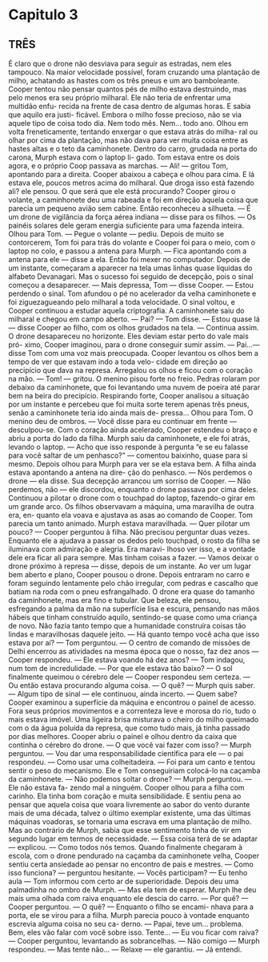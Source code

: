 # Capitulo 3

## TRÊS    

É claro que o drone não desviava para seguir as estradas, nem eles tampouco. Na  maior velocidade possível, foram cruzando uma plantação de milho, achatando as  hastes com os três pneus e um aro bamboleante.  Cooper tentou não pensar quantos pés de milho estava destruindo, mas pelo  menos era seu próprio milharal. Ele não teria de enfrentar uma multidão enfu-  recida na frente de casa dentro de algumas horas. E sabia que aquilo era justi-  ficável. Embora o milho fosse precioso, não se via aquele tipo de coisa todo dia.  Nem todo mês.  Nem... todo ano.  Olhou em volta freneticamente, tentando enxergar o que estava atrás do milha-  ral ou olhar por cima da plantação, mas não dava para ver muita coisa entre as  hastes altas e o teto da caminhonete.  Dentro do carro, grudada na porta do carona, Murph estava com o laptop li-  gado. Tom estava entre os dois agora, e o próprio Coop passava as marchas.  — Ali! — gritou Tom, apontando para a direita. Cooper abaixou a cabeça e  olhou para cima. 
E lá estava ele, poucos metros acima do milharal.  Que droga isso está fazendo ali? ele pensou. O que será que ele está procurando?  Cooper girou o volante, a caminhonete deu uma rabeada e foi em direção àquela  coisa que parecia um pequeno avião sem cabine.  Então reconheceu a silhueta.  — É um drone de vigilância da força aérea indiana — disse para os filhos. —  Os painéis solares dele geram energia suficiente para uma fazenda inteira.  Olhou para Tom.  — Pegue o volante — pediu.  Depois de muito se contorcerem, Tom foi para trás do volante e Cooper foi  para o meio, com o laptop no colo, e passou a antena para Murph.  — Fica apontando com a antena para ele — disse a ela. Então foi mexer no  computador. Depois de um instante, começaram a aparecer na tela umas linhas  quase líquidas do alfabeto Devanagari. Mas o sucesso foi seguido de decepção,  pois o sinal começou a desaparecer.  — Mais depressa, Tom — disse Cooper. — Estou perdendo o sinal.  Tom afundou o pé no acelerador da velha caminhonete e foi ziguezagueando pelo milharal a toda velocidade. O sinal voltou, e Cooper continuou a estudar  aquela criptografia. A caminhonete saiu do milharal e chegou em campo aberto.  — Pai? — Tom disse.  — Estou quase lá — disse Cooper ao filho, com os olhos grudados na tela. —  Continua assim.  O drone desapareceu no horizonte. Eles deviam estar perto do vale mais pró-  ximo, Cooper imaginou, para o drone conseguir sumir assim.  — Pai...— disse Tom com uma voz mais preocupada.  Cooper levantou os olhos bem a tempo de ver que estavam indo a toda velo-  cidade em direção ao precipício que dava na represa. Arregalou os olhos e ficou  com o coração na mão.  — Tom! — gritou.  O menino pisou forte no freio. Pedras rolaram por debaixo da caminhonete,  que foi levantando uma nuvem de poeira até parar bem na beira do precipício.  Respirando forte, Cooper analisou a situação por um instante e percebeu que foi  muita sorte terem apenas três pneus, senão a caminhonete teria ido ainda mais de-  pressa... 
Olhou para Tom.  O menino deu de ombros.  — Você disse para eu continuar em frente — desculpou-se.  Com o coração ainda acelerado, Cooper estendeu o braço e abriu a porta do  lado da filha. Murph saiu da caminhonete, e ele foi atrás, levando o laptop.  — Acho que isso responde à pergunta “e se eu falasse para você saltar de um  penhasco?” — comentou baixinho, quase para si mesmo. Depois olhou para  Murph para ver se ela estava bem. A filha ainda estava apontando a antena na dire-  ção do penhasco.  — Nós perdemos o drone — ela disse.  Sua decepção arrancou um sorriso de Cooper.  — Não perdemos, não — ele discordou, enquanto o drone passava por cima  deles. Continuou a pilotar o drone com o touchpad do laptop, fazendo-o girar em  um grande arco. Os filhos observavam a máquina, uma maravilha de outra era, en-  quanto ela voava e ajustava as asas ao comando de Cooper. Tom parecia um tanto  animado. Murph estava maravilhada.  — Quer pilotar um pouco? — Cooper perguntou à filha.  Não precisou perguntar duas vezes. Enquanto ele a ajudava a passar os dedos  pelo touchpad, o rosto da filha se iluminava com admiração e alegria. Era maravi-  lhoso ver isso, e a vontade dele era ficar ali para sempre.  Mas tinham coisas a fazer.  — Vamos deixar o drone próximo à represa — disse, depois de um instante.  Ao ver um lugar bem aberto e plano, Cooper pousou o drone. Depois entraram  no carro e foram seguindo lentamente pelo chão irregular, com pedras e cascalho  que batiam na roda com o pneu esfrangalhado.  O drone era quase do tamanho da caminhonete, mas era fino e tubular.  Que beleza, ele pensou, esfregando a palma da mão na superfície lisa e escura,  pensando nas mãos hábeis que tinham construído aquilo, sentindo-se quase como  uma criança de novo. Não fazia tanto tempo que a humanidade construíra coisas  tão lindas e maravilhosas daquele jeito.  — Há quanto tempo você acha que isso estava por aí? — Tom perguntou.  — O centro de comando de missões de Delhi encerrou as atividades na  mesma época que o nosso, faz dez anos — Cooper respondeu.  — Ele estava voando há dez anos? — Tom indagou, num tom de 
incredulidade. — Por que ele estava tão baixo?  — O sol finalmente queimou o cérebro dele — Cooper respondeu sem certeza.  — Ou então estava procurando alguma coisa.  — O quê? — Murph quis saber.  — Algum tipo de sinal — ele continuou, ainda incerto. — Quem sabe?  Cooper examinou a superfície da máquina e encontrou o painel de acesso. Fora  seus próprios movimentos e a correnteza leve e morosa do rio, tudo o mais estava  imóvel. Uma ligeira brisa misturava o cheiro do milho queimado com o da água  poluída da represa, que como tudo mais, já tinha passado por dias melhores.  Cooper abriu o painel e olhou dentro da caixa que continha o cérebro do drone.  — O que você vai fazer com isso? — Murph perguntou.  — Vou dar uma responsabilidade científica para ele — o pai respondeu. —  Como usar uma colheitadeira. — Foi para um canto e tentou sentir o peso do  mecanismo. Ele e Tom conseguiriam colocá-lo na caçamba da caminhonete.  — Não podemos soltar o drone? — Murph perguntou. — Ele não estava fa-  zendo mal a ninguém.  Cooper olhou para a filha com carinho. Ela tinha bom coração e muita sensibilidade. E sentiu pena ao pensar que aquela coisa que voara livremente ao  sabor do vento durante mais de uma década, talvez o último exemplar existente,  uma das últimas máquinas voadoras, se tornaria uma escrava em uma plantação  de milho. Mas ao contrário de Murph, sabia que esse sentimento tinha de vir em  segundo lugar em termos de necessidade.  — Essa coisa terá de se adaptar — explicou. — Como todos nós temos.    Quando finalmente chegaram à escola, com o drone pendurado na caçamba da  caminhonete velha, Cooper sentiu certa ansiedade ao pensar no encontro de pais e  mestres.  — Como isso funciona? — perguntou hesitante. — Vocês participam?  — Eu tenho aula — Tom informou com certo ar de superioridade. Depois deu  uma palmadinha no ombro de Murph. — Mas ela tem de esperar.  Murph lhe deu mais uma olhada com raiva enquanto ele descia do carro.  — Por quê? — Cooper perguntou. — O quê? — Enquanto o filho se encami-  nhava para a porta, ele se virou para a filha.  Murph parecia pouco à vontade enquanto escrevia alguma coisa no seu ca-  derno. 
— Papai, teve um... problema. Bem, eles vão falar com você sobre isso. Tente...  — Eu vou ficar com raiva? — Cooper perguntou, levantando as sobrancelhas.  — Não comigo — Murph respondeu. — Mas tente não...  — Relaxe — ele garantiu. — Já entendi. 